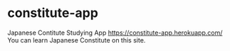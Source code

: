 # constitute-app
Japanese Contitute Studying App
https://constitute-app.herokuapp.com/
You can learn Japanese Constitute on this site.
